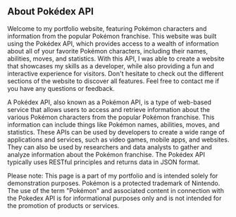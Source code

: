 ## About Pokédex API

Welcome to my portfolio website, featuring Pokémon characters and information from the popular Pokémon franchise. This website was built using the Pokédex API, which provides access to a wealth of information about all of your favorite Pokémon characters, including their names, abilities, moves, and statistics. With this API, I was able to create a website that showcases my skills as a developer, while also providing a fun and interactive experience for visitors. Don't hesitate to check out the different sections of the website to discover all features. Feel free to contact me if you have any questions or feedback.

A Pokédex API, also known as a Pokémon API, is a type of web-based service that allows users to access and retrieve information about the various Pokémon characters from the popular Pokémon franchise. This information can include things like Pokémon names, abilities, moves, and statistics. These APIs can be used by developers to create a wide range of applications and services, such as video games, mobile apps, and websites. They can also be used by researchers and data analysts to gather and analyze information about the Pokémon franchise. The Pokédex API typically uses RESTful principles and returns data in JSON format.

Please note: This page is a part of my portfolio and is intended solely for demonstration purposes. Pokémon is a protected trademark of Nintendo. The use of the term "Pokémon" and associated content in connection with the Pokedex API is for informational purposes only and is not intended for the promotion of products or services.
